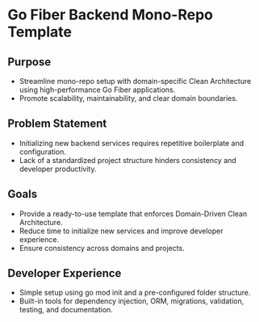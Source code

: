 # Go Fiber Backend Mono-Repo Template

## Purpose
- Streamline mono-repo setup with domain-specific Clean Architecture using high-performance Go Fiber applications.
- Promote scalability, maintainability, and clear domain boundaries.

## Problem Statement
- Initializing new backend services requires repetitive boilerplate and configuration.
- Lack of a standardized project structure hinders consistency and developer productivity.

## Goals
- Provide a ready-to-use template that enforces Domain-Driven Clean Architecture.
- Reduce time to initialize new services and improve developer experience.
- Ensure consistency across domains and projects.

## Developer Experience
- Simple setup using go mod init and a pre-configured folder structure.
- Built-in tools for dependency injection, ORM, migrations, validation, testing, and documentation.